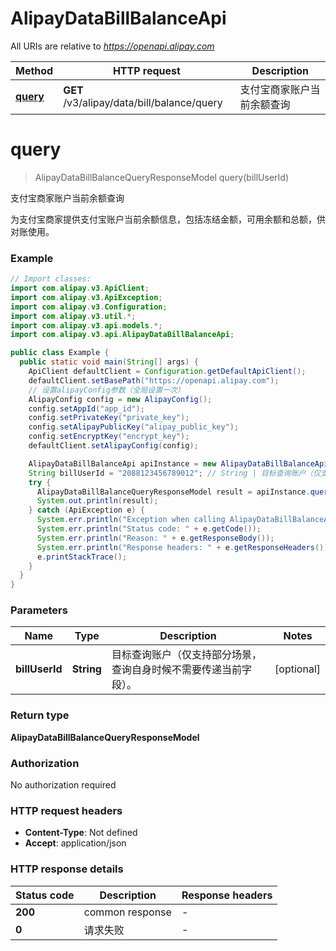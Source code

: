 # AlipayDataBillBalanceApi

All URIs are relative to *https://openapi.alipay.com*

| Method | HTTP request | Description |
|------------- | ------------- | -------------|
| [**query**](AlipayDataBillBalanceApi.md#query) | **GET** /v3/alipay/data/bill/balance/query | 支付宝商家账户当前余额查询 |


<a name="query"></a>
# **query**
> AlipayDataBillBalanceQueryResponseModel query(billUserId)

支付宝商家账户当前余额查询

为支付宝商家提供支付宝账户当前余额信息，包括冻结金额，可用余额和总额，供对账使用。

### Example
```java
// Import classes:
import com.alipay.v3.ApiClient;
import com.alipay.v3.ApiException;
import com.alipay.v3.Configuration;
import com.alipay.v3.util.*;
import com.alipay.v3.api.models.*;
import com.alipay.v3.api.AlipayDataBillBalanceApi;

public class Example {
  public static void main(String[] args) {
    ApiClient defaultClient = Configuration.getDefaultApiClient();
    defaultClient.setBasePath("https://openapi.alipay.com");
    // 设置alipayConfig参数（全局设置一次）
    AlipayConfig config = new AlipayConfig();
    config.setAppId("app_id");
    config.setPrivateKey("private_key");
    config.setAlipayPublicKey("alipay_public_key");
    config.setEncryptKey("encrypt_key");
    defaultClient.setAlipayConfig(config);

    AlipayDataBillBalanceApi apiInstance = new AlipayDataBillBalanceApi(defaultClient);
    String billUserId = "2088123456789012"; // String | 目标查询账户（仅支持部分场景，查询自身时候不需要传递当前字段）。
    try {
      AlipayDataBillBalanceQueryResponseModel result = apiInstance.query(billUserId);
      System.out.println(result);
    } catch (ApiException e) {
      System.err.println("Exception when calling AlipayDataBillBalanceApi#query");
      System.err.println("Status code: " + e.getCode());
      System.err.println("Reason: " + e.getResponseBody());
      System.err.println("Response headers: " + e.getResponseHeaders());
      e.printStackTrace();
    }
  }
}
```

### Parameters

| Name | Type | Description  | Notes |
|------------- | ------------- | ------------- | -------------|
| **billUserId** | **String**| 目标查询账户（仅支持部分场景，查询自身时候不需要传递当前字段）。 | [optional] |

### Return type

**AlipayDataBillBalanceQueryResponseModel**

### Authorization

No authorization required

### HTTP request headers

 - **Content-Type**: Not defined
 - **Accept**: application/json

### HTTP response details
| Status code | Description | Response headers |
|-------------|-------------|------------------|
| **200** | common response |  -  |
| **0** | 请求失败 |  -  |

